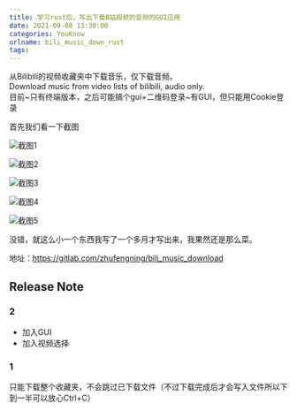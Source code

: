 ```yaml
---
title: 学习rust后，写出下载B站视频的音频的GUI应用
date: 2021-09-08 13:30:00
categories: YouKnow
urlname: bili_music_down_rust
tags:
---
```


从Bilibili的视频收藏夹中下载音乐，仅下载音频。  
Download music from video lists of bilibili, audio only.  
目前~只有终端版本，之后可能搞个gui+二维码登录~有GUI，但只能用Cookie登录  

首先我们看一下截图 

![截图1](https://pic.yupoo.com/zhufn/68b19aa5/086be60c.png)

![截图2](http://pic.yupoo.com/zhufn/a6ab6edd/127a029f.png)

![截图3](http://pic.yupoo.com/zhufn/a7cc05d5/3405b239.png)

![截图4](http://pic.yupoo.com/zhufn/62f7e71a/f46f3ef8.png)

![截图5](http://pic.yupoo.com/zhufn/d680b364/20cdf1e1.png)

没错，就这么小一个东西我写了一个多月才写出来，我果然还是那么菜。  

地址：<https://gitlab.com/zhufengning/bili_music_download>

## Release Note  

### 2   

+ 加入GUI  
+ 加入视频选择  

### 1  

只能下载整个收藏夹，不会跳过已下载文件（不过下载完成后才会写入文件所以下到一半可以放心Ctrl+C）